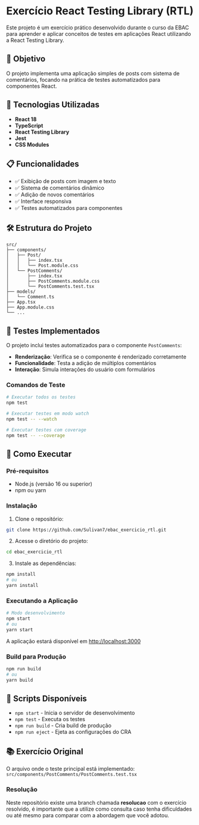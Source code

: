 # Exercício React Testing Library (RTL)

Este projeto é um exercício prático desenvolvido durante o curso da EBAC para aprender e aplicar conceitos de testes em aplicações React utilizando a React Testing Library.

## 🎯 Objetivo

O projeto implementa uma aplicação simples de posts com sistema de comentários, focando na prática de testes automatizados para componentes React.

## 🚀 Tecnologias Utilizadas

- **React 18**
- **TypeScript**
- **React Testing Library**
- **Jest**
- **CSS Modules**

## 📋 Funcionalidades

- ✅ Exibição de posts com imagem e texto
- ✅ Sistema de comentários dinâmico
- ✅ Adição de novos comentários
- ✅ Interface responsiva
- ✅ Testes automatizados para componentes

## 🛠️ Estrutura do Projeto

```
src/
├── components/
│   ├── Post/
│   │   ├── index.tsx
│   │   └── Post.module.css
│   └── PostComments/
│       ├── index.tsx
│       ├── PostComments.module.css
│       └── PostComments.test.tsx
├── models/
│   └── Comment.ts
├── App.tsx
├── App.module.css
└── ...
```

## 🧪 Testes Implementados

O projeto inclui testes automatizados para o componente `PostComments`:

- **Renderização**: Verifica se o componente é renderizado corretamente
- **Funcionalidade**: Testa a adição de múltiplos comentários
- **Interação**: Simula interações do usuário com formulários

### Comandos de Teste

```bash
# Executar todos os testes
npm test

# Executar testes em modo watch
npm test -- --watch

# Executar testes com coverage
npm test -- --coverage
```

## 🚦 Como Executar

### Pré-requisitos

- Node.js (versão 16 ou superior)
- npm ou yarn

### Instalação

1. Clone o repositório:

```bash
git clone https://github.com/Sulivan7/ebac_exercicio_rtl.git
```

2. Acesse o diretório do projeto:

```bash
cd ebac_exercicio_rtl
```

3. Instale as dependências:

```bash
npm install
# ou
yarn install
```

### Executando a Aplicação

```bash
# Modo desenvolvimento
npm start
# ou
yarn start
```

A aplicação estará disponível em [http://localhost:3000](http://localhost:3000)

### Build para Produção

```bash
npm run build
# ou
yarn build
```

## 📝 Scripts Disponíveis

- `npm start` - Inicia o servidor de desenvolvimento
- `npm test` - Executa os testes
- `npm run build` - Cria build de produção
- `npm run eject` - Ejeta as configurações do CRA

## 📚 Exercício Original

O arquivo onde o teste principal está implementado: `src/components/PostComments/PostComments.test.tsx`

### Resolução

Neste repositório existe uma branch chamada **resolucao** com o exercício resolvido, é importante que a utilize como consulta caso tenha dificuldades ou até mesmo para comparar com a abordagem que você adotou.
